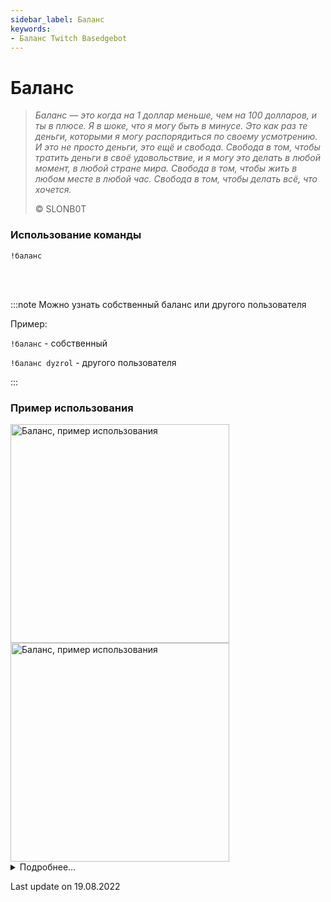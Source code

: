 ```yaml
---
sidebar_label: Баланс
keywords:
- Баланс Twitch Basedgebot
---
```


# Баланс

> *<quote>Баланс — это когда на 1 доллар меньше, чем на 100 долларов, и ты в плюсе. Я в шоке, что я могу быть в минусе. Это как раз те деньги, которыми я могу распорядиться по своему усмотрению. И это не просто деньги, это ещё и свобода. Свобода в том, чтобы тратить деньги в своё удовольствие, и я могу это делать в любой момент, в любой стране мира. Свобода в том, чтобы жить в любом месте в любой час. Свобода в том, чтобы делать всё, что хочется.</quote>*
>
> © SLONB0T

### Использование команды

<code>!баланс</code>

<br/>
<br/>

:::note
Можно узнать собственный баланс или другого пользователя

Пример:
<p><code>!баланс</code> - собственный</p>

<p><code>!баланс dyzrol</code> - другого пользователя</p>
:::

### Пример использования

<img src="https://media2.giphy.com/media/RYHYB08C7QeVnK3G9b/giphy.gif?cid=790b7611f477b87a90149c168e711ac4ef3d8cab7d1f762e&rid=giphy.gif&ct=g" alt="Баланс, пример использования" width="350"/>
<img src="https://media1.giphy.com/media/ZOtzqs4ooY1PsXaG4W/giphy.gif?cid=790b7611b9c201bfed2450c5f14d121fb089d1c3ae7e10ab&rid=giphy.gif&ct=g" alt="Баланс, пример использования" width="350" id="example-right"/>

<details>
  <summary>Подробнее...</summary>
  <div>

| Global cooldown | 3 seconds⠀⠀⠀⠀⠀⠀⠀⠀⠀⠀⠀⠀ |
|:----------------|:----------------------|
| User cooldown   | 15 seconds            |
| Mod only        | No                    |
| Sub only        | No                    |
| Aliases         | !balance              |
  </div>
</details>

<p class="update">Last update on 19.08.2022</p>